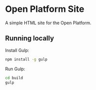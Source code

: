 Open Platform Site
==================

A simple HTML site for the Open Platform.


Running locally
---------------

Install Gulp:

```bash
npm install -g gulp
```

Run Gulp:

```bash
cd build
gulp
```
